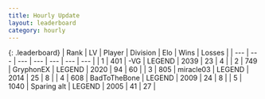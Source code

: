 ```yaml
---
title: Hourly Update
layout: leaderboard
category: hourly
---
```


{: .leaderboard}
| Rank | LV | Player | Division | Elo | Wins | Losses |
| --- | --- | --- | --- | --- | --- | --- |
| <span data-change="0">1</span> | 401 | <span title="ID: 92077">-VG</span> | LEGEND | <span data-change="4">2039</span> | <span data-change="1">23</span> | <span data-change="0">4</span> |
| <span data-change="0">2</span> | 749 | <span title="ID: 315148">GryphonEX</span> | LEGEND | <span data-change="0">2020</span> | <span data-change="0">94</span> | <span data-change="0">60</span> |
| <span data-change="0">3</span> | 805 | <span title="ID: 416373">miracle03</span> | LEGEND | <span data-change="0">2014</span> | <span data-change="0">25</span> | <span data-change="0">8</span> |
| <span data-change="0">4</span> | 608 | <span title="ID: 391169">BadToTheBone</span> | LEGEND | <span data-change="0">2009</span> | <span data-change="0">24</span> | <span data-change="0">8</span> |
| <span data-change="0">5</span> | 1040 | <span title="ID: 203132">Sparing alt</span> | LEGEND | <span data-change="0">2005</span> | <span data-change="0">41</span> | <span data-change="0">27</span> |